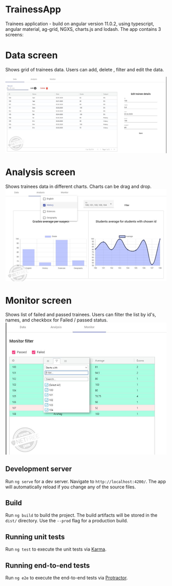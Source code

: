 # TrainessApp
Trainees application - build on angular  version 11.0.2, 
using typescript, angular material, ag-grid, NGXS, charts.js and lodash.
The app contains 3 screens:
# Data screen

Shows grid of trainees data. Users can add, delete , filter and edit the data.

![alt text](./src/assets/images/data%20screen.JPG)

# Analysis screen

Shows trainees data in different charts. Charts can be drag and drop.
![alt text](./src/assets/images/analysisFilters.JPG)

# Monitor screen

Shows list of failed and passed trainees. Users can filter the list by id's, names, and checkbox for Failed  / passed status.
![alt text](./src/assets/images/monitorScreen.JPG)


## Development server

Run `ng serve` for a dev server. Navigate to `http://localhost:4200/`. The app will automatically reload if you change any of the source files.

## Build

Run `ng build` to build the project. The build artifacts will be stored in the `dist/` directory. Use the `--prod` flag for a production build.

## Running unit tests

Run `ng test` to execute the unit tests via [Karma](https://karma-runner.github.io).

## Running end-to-end tests

Run `ng e2e` to execute the end-to-end tests via [Protractor](http://www.protractortest.org/).

